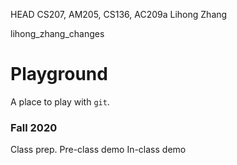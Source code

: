 HEAD
CS207, AM205, CS136, AC209a
Lihong Zhang

 lihong_zhang_changes
# Playground

A place to play with `git`.

### Fall 2020
Class prep.
Pre-class demo
In-class demo
